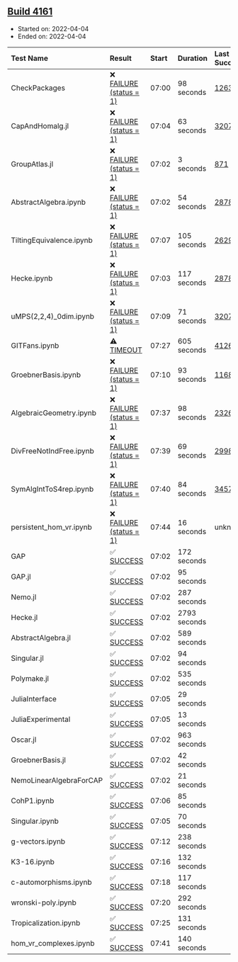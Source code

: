 ## [Build 4161](https://oscarci.mathematik.uni-kl.de/job/oscar-stable/4161/)

* Started on: 2022-04-04
* Ended on: 2022-04-04

| Test Name    | Result | Start | Duration | Last Success | First Failure |
|:-------------|:-------|:------|:---------|:-------------|:--------------|
| CheckPackages | ❌ [FAILURE (status = 1)](https://oscarci.mathematik.uni-kl.de/job/oscar-stable/4161/artifact/logs/build-4161/CheckPackages.log) | 07:00 | 98 seconds | [1263](https://oscarci.mathematik.uni-kl.de/job/oscar-stable/1263/) | [1264](https://oscarci.mathematik.uni-kl.de/job/oscar-stable/1264/) |
| CapAndHomalg.jl | ❌ [FAILURE (status = 1)](https://oscarci.mathematik.uni-kl.de/job/oscar-stable/4161/artifact/logs/build-4161/CapAndHomalg.jl.log) | 07:04 | 63 seconds | [3207](https://oscarci.mathematik.uni-kl.de/job/oscar-stable/3207/) | [3208](https://oscarci.mathematik.uni-kl.de/job/oscar-stable/3208/) |
| GroupAtlas.jl | ❌ [FAILURE (status = 1)](https://oscarci.mathematik.uni-kl.de/job/oscar-stable/4161/artifact/logs/build-4161/GroupAtlas.jl.log) | 07:02 | 3 seconds | [871](https://oscarci.mathematik.uni-kl.de/job/oscar-stable/871/) | [872](https://oscarci.mathematik.uni-kl.de/job/oscar-stable/872/) |
| AbstractAlgebra.ipynb | ❌ [FAILURE (status = 1)](https://oscarci.mathematik.uni-kl.de/job/oscar-stable/4161/artifact/logs/build-4161/AbstractAlgebra.ipynb.log) | 07:02 | 54 seconds | [2878](https://oscarci.mathematik.uni-kl.de/job/oscar-stable/2878/) | [2879](https://oscarci.mathematik.uni-kl.de/job/oscar-stable/2879/) |
| TiltingEquivalence.ipynb | ❌ [FAILURE (status = 1)](https://oscarci.mathematik.uni-kl.de/job/oscar-stable/4161/artifact/logs/build-4161/TiltingEquivalence.ipynb.log) | 07:07 | 105 seconds | [2629](https://oscarci.mathematik.uni-kl.de/job/oscar-stable/2629/) | [2630](https://oscarci.mathematik.uni-kl.de/job/oscar-stable/2630/) |
| Hecke.ipynb | ❌ [FAILURE (status = 1)](https://oscarci.mathematik.uni-kl.de/job/oscar-stable/4161/artifact/logs/build-4161/Hecke.ipynb.log) | 07:03 | 117 seconds | [2878](https://oscarci.mathematik.uni-kl.de/job/oscar-stable/2878/) | [2879](https://oscarci.mathematik.uni-kl.de/job/oscar-stable/2879/) |
| uMPS(2,2,4)_0dim.ipynb | ❌ [FAILURE (status = 1)](https://oscarci.mathematik.uni-kl.de/job/oscar-stable/4161/artifact/logs/build-4161/uMPS-2-2-4-_0dim.ipynb.log) | 07:09 | 71 seconds | [3207](https://oscarci.mathematik.uni-kl.de/job/oscar-stable/3207/) | [3208](https://oscarci.mathematik.uni-kl.de/job/oscar-stable/3208/) |
| GITFans.ipynb | ⚠ [TIMEOUT](https://oscarci.mathematik.uni-kl.de/job/oscar-stable/4161/artifact/logs/build-4161/GITFans.ipynb.log) | 07:27 | 605 seconds | [4126](https://oscarci.mathematik.uni-kl.de/job/oscar-stable/4126/) | [4127](https://oscarci.mathematik.uni-kl.de/job/oscar-stable/4127/) |
| GroebnerBasis.ipynb | ❌ [FAILURE (status = 1)](https://oscarci.mathematik.uni-kl.de/job/oscar-stable/4161/artifact/logs/build-4161/GroebnerBasis.ipynb.log) | 07:10 | 93 seconds | [1168](https://oscarci.mathematik.uni-kl.de/job/oscar-stable/1168/) | [1169](https://oscarci.mathematik.uni-kl.de/job/oscar-stable/1169/) |
| AlgebraicGeometry.ipynb | ❌ [FAILURE (status = 1)](https://oscarci.mathematik.uni-kl.de/job/oscar-stable/4161/artifact/logs/build-4161/AlgebraicGeometry.ipynb.log) | 07:37 | 98 seconds | [2326](https://oscarci.mathematik.uni-kl.de/job/oscar-stable/2326/) | [2327](https://oscarci.mathematik.uni-kl.de/job/oscar-stable/2327/) |
| DivFreeNotIndFree.ipynb | ❌ [FAILURE (status = 1)](https://oscarci.mathematik.uni-kl.de/job/oscar-stable/4161/artifact/logs/build-4161/DivFreeNotIndFree.ipynb.log) | 07:39 | 69 seconds | [2998](https://oscarci.mathematik.uni-kl.de/job/oscar-stable/2998/) | [2999](https://oscarci.mathematik.uni-kl.de/job/oscar-stable/2999/) |
| SymAlgIntToS4rep.ipynb | ❌ [FAILURE (status = 1)](https://oscarci.mathematik.uni-kl.de/job/oscar-stable/4161/artifact/logs/build-4161/SymAlgIntToS4rep.ipynb.log) | 07:40 | 84 seconds | [3457](https://oscarci.mathematik.uni-kl.de/job/oscar-stable/3457/) | [3458](https://oscarci.mathematik.uni-kl.de/job/oscar-stable/3458/) |
| persistent_hom_vr.ipynb | ❌ [FAILURE (status = 1)](https://oscarci.mathematik.uni-kl.de/job/oscar-stable/4161/artifact/logs/build-4161/persistent_hom_vr.ipynb.log) | 07:44 | 16 seconds | unknown | unknown |
| GAP | ✅ [SUCCESS](https://oscarci.mathematik.uni-kl.de/job/oscar-stable/4161/artifact/logs/build-4161/GAP.log) | 07:02 | 172 seconds |  |  |
| GAP.jl | ✅ [SUCCESS](https://oscarci.mathematik.uni-kl.de/job/oscar-stable/4161/artifact/logs/build-4161/GAP.jl.log) | 07:02 | 95 seconds |  |  |
| Nemo.jl | ✅ [SUCCESS](https://oscarci.mathematik.uni-kl.de/job/oscar-stable/4161/artifact/logs/build-4161/Nemo.jl.log) | 07:02 | 287 seconds |  |  |
| Hecke.jl | ✅ [SUCCESS](https://oscarci.mathematik.uni-kl.de/job/oscar-stable/4161/artifact/logs/build-4161/Hecke.jl.log) | 07:02 | 2793 seconds |  |  |
| AbstractAlgebra.jl | ✅ [SUCCESS](https://oscarci.mathematik.uni-kl.de/job/oscar-stable/4161/artifact/logs/build-4161/AbstractAlgebra.jl.log) | 07:02 | 589 seconds |  |  |
| Singular.jl | ✅ [SUCCESS](https://oscarci.mathematik.uni-kl.de/job/oscar-stable/4161/artifact/logs/build-4161/Singular.jl.log) | 07:02 | 94 seconds |  |  |
| Polymake.jl | ✅ [SUCCESS](https://oscarci.mathematik.uni-kl.de/job/oscar-stable/4161/artifact/logs/build-4161/Polymake.jl.log) | 07:02 | 535 seconds |  |  |
| JuliaInterface | ✅ [SUCCESS](https://oscarci.mathematik.uni-kl.de/job/oscar-stable/4161/artifact/logs/build-4161/JuliaInterface.log) | 07:05 | 29 seconds |  |  |
| JuliaExperimental | ✅ [SUCCESS](https://oscarci.mathematik.uni-kl.de/job/oscar-stable/4161/artifact/logs/build-4161/JuliaExperimental.log) | 07:05 | 13 seconds |  |  |
| Oscar.jl | ✅ [SUCCESS](https://oscarci.mathematik.uni-kl.de/job/oscar-stable/4161/artifact/logs/build-4161/Oscar.jl.log) | 07:02 | 963 seconds |  |  |
| GroebnerBasis.jl | ✅ [SUCCESS](https://oscarci.mathematik.uni-kl.de/job/oscar-stable/4161/artifact/logs/build-4161/GroebnerBasis.jl.log) | 07:02 | 42 seconds |  |  |
| NemoLinearAlgebraForCAP | ✅ [SUCCESS](https://oscarci.mathematik.uni-kl.de/job/oscar-stable/4161/artifact/logs/build-4161/NemoLinearAlgebraForCAP.log) | 07:02 | 21 seconds |  |  |
| CohP1.ipynb | ✅ [SUCCESS](https://oscarci.mathematik.uni-kl.de/job/oscar-stable/4161/artifact/logs/build-4161/CohP1.ipynb.log) | 07:06 | 85 seconds |  |  |
| Singular.ipynb | ✅ [SUCCESS](https://oscarci.mathematik.uni-kl.de/job/oscar-stable/4161/artifact/logs/build-4161/Singular.ipynb.log) | 07:05 | 70 seconds |  |  |
| g-vectors.ipynb | ✅ [SUCCESS](https://oscarci.mathematik.uni-kl.de/job/oscar-stable/4161/artifact/logs/build-4161/g-vectors.ipynb.log) | 07:12 | 238 seconds |  |  |
| K3-16.ipynb | ✅ [SUCCESS](https://oscarci.mathematik.uni-kl.de/job/oscar-stable/4161/artifact/logs/build-4161/K3-16.ipynb.log) | 07:16 | 132 seconds |  |  |
| c-automorphisms.ipynb | ✅ [SUCCESS](https://oscarci.mathematik.uni-kl.de/job/oscar-stable/4161/artifact/logs/build-4161/c-automorphisms.ipynb.log) | 07:18 | 117 seconds |  |  |
| wronski-poly.ipynb | ✅ [SUCCESS](https://oscarci.mathematik.uni-kl.de/job/oscar-stable/4161/artifact/logs/build-4161/wronski-poly.ipynb.log) | 07:20 | 292 seconds |  |  |
| Tropicalization.ipynb | ✅ [SUCCESS](https://oscarci.mathematik.uni-kl.de/job/oscar-stable/4161/artifact/logs/build-4161/Tropicalization.ipynb.log) | 07:25 | 131 seconds |  |  |
| hom_vr_complexes.ipynb | ✅ [SUCCESS](https://oscarci.mathematik.uni-kl.de/job/oscar-stable/4161/artifact/logs/build-4161/hom_vr_complexes.ipynb.log) | 07:41 | 140 seconds |  |  |
